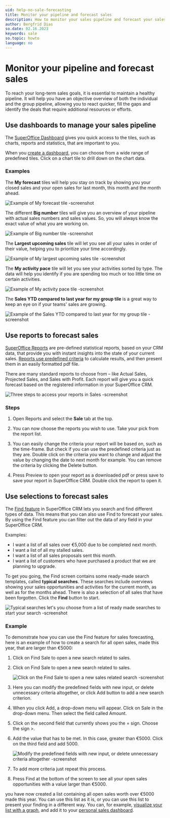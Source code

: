```yaml
---
uid: help-no-sale-forecasting
title: Monitor your pipeline and forecast sales
description: How to monitor your sales pipeline and forecast your sales with the help of dashboards, selections, and reports.
author: Bergfrid Dias
so.date: 02.16.2023
keywords: sale
so.topic: howto
language: no
---
```


# Monitor your pipeline and forecast sales

To reach your long-term sales goals, it is essential to maintain a healthy pipeline. It will help you have an objective overview of both the individual and the group pipeline, allowing you to react quicker, fill the gaps and identify the deals that require additional resources or efforts.

## Use dashboards to manage your sales pipeline

The [SuperOffice Dashboard][2] gives you quick access to the tiles, such as charts, reports and statistics, that are important to you.

When you [create a dashboard][1], you can choose from a wide range of predefined tiles. Click on a chart tile to drill down on the chart data.

### Examples

The **My forecast** tiles will help you stay on track by showing you your closed sales and your open sales for last month, this month and the month ahead.

![Example of My forecast tile -screenshot][img1]

The different **Big number** tiles will give you an overview of your pipeline with actual sales numbers and sales values. So, you will always know the exact value of what you are working on.

![Example of Big number tile -screenshot][img2]

The **Largest upcoming sales** tile will let you see all your sales in order of their value, helping you to prioritize your time accordingly.

![Example of My largest upcoming sales tile -screenshot ][img3]

The **My activity pace** tile will let you see your activities sorted by type. The data will help you identify if you are spending too much or too little time on certain activities.

![Example of My activity pace tile -screenshot][img4]

The **Sales YTD compared to last year for my group tile** is a great way to keep an eye on if your teams' sales are growing.

![Example of the Sales YTD compared to last year for my group tile -screenshot][img5]

## Use reports to forecast sales

[SuperOffice Reports][3] are pre-defined statistical reports, based on your CRM data, that provide you with instant insights into the state of your current sales. [Reports use predefined criteria][4] to calculate results, and then present them in an easily formatted pdf file.

There are many standard reports to choose from – like Actual Sales, Projected Sales, and Sales with Profit. Each report will give you a quick forecast based on the registered information in your SuperOffice CRM.

![Three steps to access your reports in Sales -screenshot][img6]

### Steps

1. Open Reports and select the **Sale** tab at the top.

1. You can now choose the reports you wish to use. Take your pick from the report list.

1. You can easily change the criteria your report will be based on, such as the time-frame. But check if you can use the predefined criteria just as they are. Double click on the criteria you want to change and adjust the value by changing the date to next month for example. You can remove the criteria by clicking the Delete button.

1. Press Preview to open your report as a downloaded pdf or press save to save your report in SuperOffice CRM. Double click the report to open it.

## Use selections to forecast sales

The [Find feature][5] in SuperOffice CRM lets you search and find different types of data. This means that you can also use Find to forecast your sales. By using the Find feature you can filter out the data of any field in your SuperOffice CRM.

Examples:

* I want a list of all sales over €5,000 due to be completed next month.
* I want a list of all my stalled sales.
* I want a list of all sales proposals sent this month.
* I want a list of customers who have purchased a product that we are planning to upgrade.

To get you going, the Find screen contains some ready-made search templates, called **typical searches**. These searches include overviews showing your sales opportunities and activities for the current month, as well as for the months ahead. There is also a selection of all sales that have been forgotten. Click the **Find** button to start.

![Typical searches let's you choose from a list of ready made searches to start your search -screenshot][img7]

### Example

To demonstrate how you can use the Find feature for sales forecasting, here is an example of how to create a search for all open sales, made this year, that are larger than €5000:

1. Click on Find Sale to open a new search related to sales.

2. Click on Find Sale to open a new search related to sales.

    ![Click on the Find Sale to open a new sales related search -screenshot][img8]

3. Here you can modify the predefined fields with new input, or delete unnecessary criteria altogether, or click Add button to add a new search criterion.

4. When you click Add, a drop-down menu will appear. Click on Sale in the drop-down menu. Then select the field called Amount.

5. Click on the second field that currently shows you the = sign. Choose the sign >.

6. Add the value that has to be met. In this case, greater than €5000. Click on the third field and add 5000.

    ![Modify the predefined fields with new input, or delete unnecessary criteria altogether -screenshot][img9]

7. To add more criteria just repeat this process.

8. Press Find at the bottom of the screen to see all your open sales opportunities with a value larger than €5000.

you have now created a list containing all open sales worth over €5000 made this year. You can use this list as it is, or you can use this list to present your finding in a different way. You can, for example, [visualize your list with a graph][6], and add it to your [personal sales dashboard][7].

<!-- Referenced links -->
[1]: create.md
[2]: ../../dashboard/learn/index.md
[3]: ../../reports/learn/index.md
[4]: ../../reports/learn/search-criteria/index.md
[5]: ../../search-options/learn/find-screen.md
[6]: ../../search-options/selection/learn/howto/display-as-charts.md
[7]:  ../../dashboard/learn/show-sales-targets.md

<!-- Referenced images -->
[img1]: media/my-forecast.png
[img2]: media/big-numbers.png
[img3]: media/my-upcoming-sales.png
[img4]: media/my-activity-pace.png
[img5]: media/sales-ytd.png
[img6]: media/sales-report.png
[img7]: media/typical-search.png
[img8]: media/find-screen.png
[img9]: media/add-search-criteria.png

